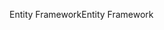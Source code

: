 <span data-ttu-id="e59f6-101">Entity Framework</span><span class="sxs-lookup"><span data-stu-id="e59f6-101">Entity Framework</span></span>